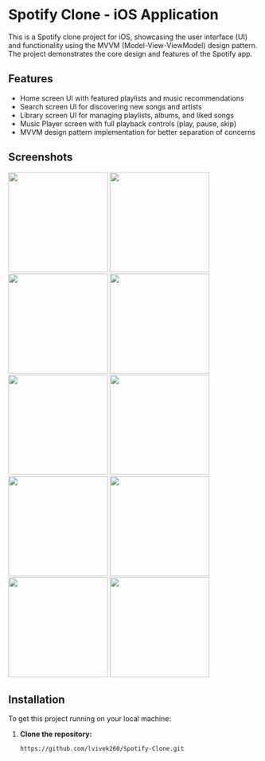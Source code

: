# Spotify Clone - iOS Application

This is a Spotify clone project for iOS, showcasing the user interface (UI) and functionality using the MVVM (Model-View-ViewModel) design pattern. The project demonstrates the core design and features of the Spotify app.

## Features

- Home screen UI with featured playlists and music recommendations
- Search screen UI for discovering new songs and artists
- Library screen UI for managing playlists, albums, and liked songs
- Music Player screen with full playback controls (play, pause, skip)
- MVVM design pattern implementation for better separation of concerns

## Screenshots

<img src="https://github.com/user-attachments/assets/739cc460-2be0-422a-bb9a-25fdc033f4a4" width="200">
<img src="https://github.com/user-attachments/assets/82c54e8d-7cd0-443d-badd-7b3a809e5aa4" width="200">
<img src="https://github.com/user-attachments/assets/51b070a5-1039-4087-801b-90d7dc2d3c0a" width="200">
<img src="https://github.com/user-attachments/assets/bdb04da8-027f-468c-b0dd-9ead7dd59aed" width="200">
<img src="https://github.com/user-attachments/assets/f77a1ce5-ae02-488e-9e13-42c82849ab87" width="200">
<img src="https://github.com/user-attachments/assets/c411f5de-2152-4c50-965c-781c1d8da850" width="200">
<img src="https://github.com/user-attachments/assets/4e8d514a-e551-4e4f-b5c9-da5e86b309ca" width="200">
<img src="https://github.com/user-attachments/assets/715f80e8-ab76-4ce9-ad38-85a866d2a595" width="200">
<img src="https://github.com/user-attachments/assets/f2867a15-ff06-484f-a7b2-e6dcbcdd5984" width="200">
<img src="https://github.com/user-attachments/assets/947373a1-f15d-4f44-a2a9-54bc34ab85cd" width="200">


## Installation

To get this project running on your local machine:

1. **Clone the repository:**

   ```bash
   https://github.com/lvivek260/Spotify-Clone.git
